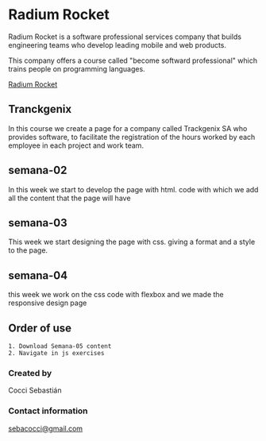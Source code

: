 # Radium Rocket

 Radium Rocket is a software professional services company that builds engineering teams who develop leading mobile and web products.

This company offers a course called "become softward professional" which trains people on programming languages.

[Radium Rocket](https://radiumrocket.com/ "Radium Rocket")

## Tranckgenix
In this course we create a page for a company called Trackgenix SA who provides software, to facilitate the registration of the hours worked by each employee in each project and work team.

## semana-02
In this week we start to develop the page with html. code with which we add all the content that the page will have
## semana-03
This week we start designing the page with css. giving a format and a style to the page.
## semana-04
this week we work on the css code with flexbox and we made the responsive design page

## Order of use
```
1. Download Semana-05 content
2. Navigate in js exercises

```
### Created by 
Cocci Sebastián
### Contact information
sebacocci@gmail.com
